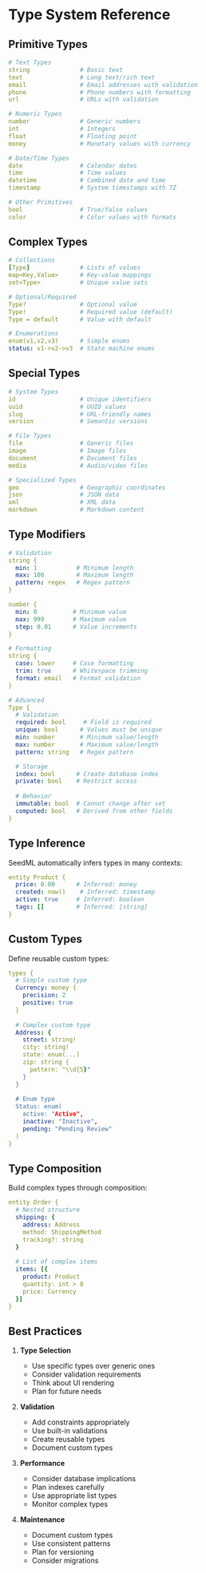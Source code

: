 # Type System Reference

## Primitive Types

```yaml
# Text Types
string              # Basic text
text                # Long text/rich text
email               # Email addresses with validation
phone               # Phone numbers with formatting
url                 # URLs with validation

# Numeric Types
number              # Generic numbers
int                 # Integers
float               # Floating point
money               # Monetary values with currency

# Date/Time Types
date                # Calendar dates
time                # Time values
datetime            # Combined date and time
timestamp           # System timestamps with TZ

# Other Primitives
bool                # True/false values
color               # Color values with formats
```

## Complex Types

```yaml
# Collections
[Type]              # Lists of values
map<Key,Value>      # Key-value mappings
set<Type>           # Unique value sets

# Optional/Required
Type?               # Optional value
Type!               # Required value (default)
Type = default      # Value with default

# Enumerations
enum(v1,v2,v3)      # Simple enums
status: v1->v2->v3  # State machine enums
```

## Special Types

```yaml
# System Types
id                  # Unique identifiers
uuid                # UUID values
slug                # URL-friendly names
version             # Semantic versions

# File Types
file                # Generic files
image               # Image files
document            # Document files
media               # Audio/video files

# Specialized Types
geo                 # Geographic coordinates
json                # JSON data
xml                 # XML data
markdown            # Markdown content
```

## Type Modifiers

```yaml
# Validation
string {
  min: 1           # Minimum length
  max: 100         # Maximum length
  pattern: regex   # Regex pattern
}

number {
  min: 0          # Minimum value
  max: 999        # Maximum value
  step: 0.01      # Value increments
}

# Formatting
string {
  case: lower     # Case formatting
  trim: true      # Whitespace trimming
  format: email   # Format validation
}

# Advanced
Type {
  # Validation
  required: bool     # Field is required
  unique: bool      # Values must be unique
  min: number       # Minimum value/length
  max: number       # Maximum value/length
  pattern: string   # Regex pattern

  # Storage
  index: bool      # Create database index
  private: bool    # Restrict access
  
  # Behavior  
  immutable: bool  # Cannot change after set
  computed: bool   # Derived from other fields
}
```

## Type Inference

SeedML automatically infers types in many contexts:

```yaml
entity Product {
  price: 0.00      # Inferred: money
  created: now()    # Inferred: timestamp
  active: true     # Inferred: boolean
  tags: []         # Inferred: [string]
}
```

## Custom Types

Define reusable custom types:

```yaml
types {
  # Simple custom type
  Currency: money {
    precision: 2
    positive: true
  }
  
  # Complex custom type
  Address: {
    street: string!
    city: string!
    state: enum(...)
    zip: string {
      pattern: "\\d{5}"
    }
  }
  
  # Enum type
  Status: enum(
    active: "Active",
    inactive: "Inactive",
    pending: "Pending Review"
  )
}
```

## Type Composition

Build complex types through composition:

```yaml
entity Order {
  # Nested structure
  shipping: {
    address: Address
    method: ShippingMethod
    tracking?: string
  }
  
  # List of complex items
  items: [{
    product: Product
    quantity: int > 0
    price: Currency
  }]
}
```

## Best Practices

1. **Type Selection**
   - Use specific types over generic ones
   - Consider validation requirements
   - Think about UI rendering
   - Plan for future needs

2. **Validation**
   - Add constraints appropriately
   - Use built-in validations
   - Create reusable types
   - Document custom types

3. **Performance**
   - Consider database implications
   - Plan indexes carefully
   - Use appropriate list types
   - Monitor complex types

4. **Maintenance**
   - Document custom types
   - Use consistent patterns
   - Plan for versioning
   - Consider migrations
